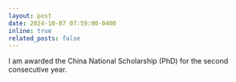 ```yaml
---
layout: post
date: 2024-10-07 07:59:00-0400
inline: true
related_posts: false
---
```

I am awarded the China National Scholarship (PhD) for the second consecutive year.